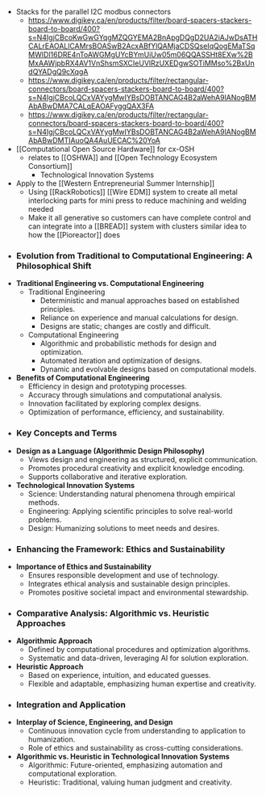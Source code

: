 - Stacks for the parallel I2C modbus connectors
	- https://www.digikey.ca/en/products/filter/board-spacers-stackers-board-to-board/400?s=N4IgjCBcoKwGwGYqgMZQGYEMA2BnApgDQgD2UA2iAJwDsATHCALrEAOALlCAMrsBOASwB2AcxABfYlQAMjaCDSQseIqQogEMaTSqMWIDl16DRE4nToAWGMgUYcBYmUiUw05m06QQASSHt8EXw%2BMxAAWjpbRX4AV1VnShsmSXCIeUVlRzUXEDgwSOTiMMso%2BxUndQYADgQ9cXqgA
	- https://www.digikey.ca/en/products/filter/rectangular-connectors/board-spacers-stackers-board-to-board/400?s=N4IgjCBcoLQCxVAYygMwIYBsDOBTANCAG4B2aWehA9lANogBMAbABwDMA7CALqEAOAFyggQAX3FA
	- https://www.digikey.ca/en/products/filter/rectangular-connectors/board-spacers-stackers-board-to-board/400?s=N4IgjCBcoLQCxVAYygMwIYBsDOBTANCAG4B2aWehA9lANogBMAbABwDMTIAuoQA4AuUECAC%20YoA
- [[Computational Open Source Hardware]] for cx-OSH
	- relates to [[OSHWA]] and [[Open Technology Ecosystem Consortium]]
		- Technological Innovation Systems
- Apply to the [[Western Entrepreneurial Summer Internship]]
	- Using [[RackRobotics]] [[Wire EDM]] system to create all metal interlocking parts for mini press to reduce machining and welding needed
	- Make it all generative so customers can have complete control and can integrate into a [[BREAD]] system with clusters similar idea to how the [[Pioreactor]] does
- ### Evolution from Traditional to Computational Engineering: A Philosophical Shift
- **Traditional Engineering vs. Computational Engineering**
	- Traditional Engineering
		- Deterministic and manual approaches based on established principles.
		- Reliance on experience and manual calculations for design.
		- Designs are static; changes are costly and difficult.
	- Computational Engineering
		- Algorithmic and probabilistic methods for design and optimization.
		- Automated iteration and optimization of designs.
		- Dynamic and evolvable designs based on computational models.
- **Benefits of Computational Engineering**
	- Efficiency in design and prototyping processes.
	- Accuracy through simulations and computational analysis.
	- Innovation facilitated by exploring complex designs.
	- Optimization of performance, efficiency, and sustainability.
- ### Key Concepts and Terms
- **Design as a Language (Algorithmic Design Philosophy)**
	- Views design and engineering as structured, explicit communication.
	- Promotes procedural creativity and explicit knowledge encoding.
	- Supports collaborative and iterative exploration.
- **Technological Innovation Systems**
	- Science: Understanding natural phenomena through empirical methods.
	- Engineering: Applying scientific principles to solve real-world problems.
	- Design: Humanizing solutions to meet needs and desires.
- ### Enhancing the Framework: Ethics and Sustainability
- **Importance of Ethics and Sustainability**
	- Ensures responsible development and use of technology.
	- Integrates ethical analysis and sustainable design principles.
	- Promotes positive societal impact and environmental stewardship.
- ### Comparative Analysis: Algorithmic vs. Heuristic Approaches
- **Algorithmic Approach**
	- Defined by computational procedures and optimization algorithms.
	- Systematic and data-driven, leveraging AI for solution exploration.
- **Heuristic Approach**
	- Based on experience, intuition, and educated guesses.
	- Flexible and adaptable, emphasizing human expertise and creativity.
- ### Integration and Application
- **Interplay of Science, Engineering, and Design**
	- Continuous innovation cycle from understanding to application to humanization.
	- Role of ethics and sustainability as cross-cutting considerations.
- **Algorithmic vs. Heuristic in Technological Innovation Systems**
	- Algorithmic: Future-oriented, emphasizing automation and computational exploration.
	- Heuristic: Traditional, valuing human judgment and creativity.
